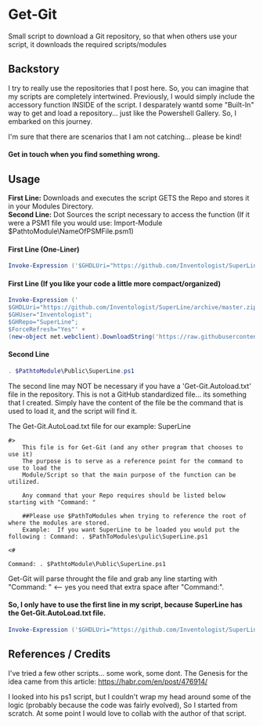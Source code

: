 # Get-Git
Small script to download a Git repository, so that when others use your script, it downloads the required  scripts/modules
 
## Backstory
I try to really use the repositories that I post here.  So, you can imagine that my scripts are completely intertwined.
Previously, I would simply include the accessory function INSIDE of the script.  I desparately wantd some "Built-In" way to get and load a repository... just like the Powershell Gallery.  So, I embarked on this journey.

I'm sure that there are scenarios that I am not catching... please be kind!
#### Get in touch when you find something wrong.

## Usage
**First Line:** Downloads and executes the script GETS the Repo and stores it in your Modules Directory.</br>
**Second Line:** Dot Sources the script necessary to access the function (If it were a PSM1 file you would use: Import-Module $PathtoModule\NameOfPSMFile.psm1)
    
#### First Line (One-Liner)
```powershell
Invoke-Expression ('$GHDLUri="https://github.com/Inventologist/SuperLine/archive/master.zip";$GHUser="Inventologist";$GHRepo="SuperLine"' + (new-object net.webclient).DownloadString('https://raw.githubusercontent.com/Inventologist/Get-Git/master/Get-Git.ps1'))
```
#### First Line (If you like your code a little more compact/organized)
```powershell
Invoke-Expression ('
$GHDLUri="https://github.com/Inventologist/SuperLine/archive/master.zip";
$GHUser="Inventologist";
$GHRepo="SuperLine";
$ForceRefresh="Yes"' + 
(new-object net.webclient).DownloadString('https://raw.githubusercontent.com/Inventologist/Get-Git/master/Get-Git.ps1'))
```

#### Second Line
```powershell
. $PathtoModule\Public\SuperLine.ps1
```
    
The second line may NOT be necessary if you have a 'Get-Git.Autoload.txt' file in the repository.  This is not a GitHub standardized file... its something that I created.
Simply have the content of the file be the command that is used to load it, and the script will find it.

The Get-Git.AutoLoad.txt file for our example: SuperLine
```
#>
    This file is for Get-Git (and any other program that chooses to use it)
    The purpose is to serve as a reference point for the command to use to load the 
    Module/Script so that the main purpose of the function can be utilized.

    Any command that your Repo requires should be listed below starting with "Command: "

    ##Please use $PathToModules when trying to reference the root of where the modules are stored.
    Example:  If you want SuperLine to be loaded you would put the following : Command: . $PathToModules\pulic\SuperLine.ps1

<#

Command: . $PathtoModule\Public\SuperLine.ps1
```

Get-Git will parse throught the file and grab any line starting with "Command: "  <-- yes you need that extra space after "Command:".

#### So, I only have to use the first line in my script, because SuperLine has the Get-Git.AutoLoad.txt file.
```powershell
Invoke-Expression ('$GHDLUri="https://github.com/Inventologist/SuperLine/archive/master.zip";$GHUser="Inventologist";$GHRepo="SuperLine"' + (new-object net.webclient).DownloadString('https://raw.githubusercontent.com/Inventologist/Get-Git/master/Get-Git.ps1'))
```

## References / Credits
I've tried a few other scripts... some work, some dont.  The Genesis for the idea came from this article:
https://habr.com/en/post/476914/

I looked into his ps1 script, but I couldn't wrap my head around some of the logic (probably because the code was fairly evolved), So I started from scratch.  At some point I would love to collab with the author of that script.
 
 
